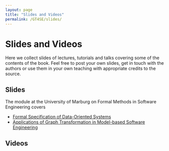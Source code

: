 ```yaml
---
layout: page
title: "Slides and Videos"
permalink: /GT4SE/slides/
---
```


# Slides and Videos

Here we collect slides of lectures, tutorials and talks covering some of the contents of the book. Feel free to post your own slides, get in touch with the authors or use them in your own teaching with appropriate credits to the source.

## Slides

The module at the University of Marburg on Formal Methods in Software Engineering covers 
* [Formal Specification of Data-Oriented Systems](http://graph-transformation-for-software-engineers.org/wp-content/uploads/2020/06/GTSEBookChao1To4.pptx)
* [Applications of Graph Transformation in Model-based Software Engineering](http://graph-transformation-for-software-engineers.org/wp-content/uploads/2020/06/GTSEBookChap5To11.pptx)

## Videos

